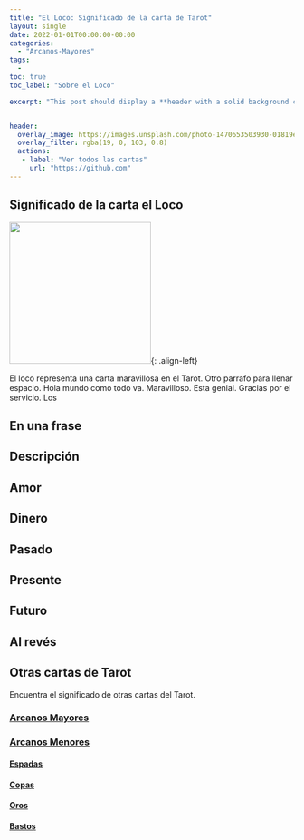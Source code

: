 ```yaml
---
title: "El Loco: Significado de la carta de Tarot"
layout: single
date: 2022-01-01T00:00:00-00:00
categories:
  - "Arcanos-Mayores"
tags:
  -
toc: true
toc_label: "Sobre el Loco"

excerpt: "This post should display a **header with a solid background color**, if the theme supports it."


header:
  overlay_image: https://images.unsplash.com/photo-1470653503930-01819ee7ec83?ixlib=rb-1.2.1&ixid=MnwxMjA3fDB8MHxwaG90by1wYWdlfHx8fGVufDB8fHx8&auto=format&fit=crop&w=870&q=80
  overlay_filter: rgba(19, 0, 103, 0.8)
  actions:
   - label: "Ver todos las cartas"
     url: "https://github.com"
---
```


## Significado de la carta el Loco

<img src="https://algzb.github.io/tarot/img/deck/m00.jpg" width="250">{: .align-left}


El loco representa una carta maravillosa en el Tarot. Otro parrafo para llenar espacio. Hola mundo como todo va. Maravilloso. Esta genial. Gracias por el servicio. Los


## En una frase

## Descripción

## Amor

## Dinero

## Pasado

## Presente

## Futuro

## Al revés

## Otras cartas de Tarot

Encuentra el significado de otras cartas del Tarot.

### [Arcanos Mayores](/categories/#arcanos-mayores)
### [Arcanos Menores](/categories/#arcanos-menores)
#### [Espadas](/categories/#espadas)
#### [Copas ](/categories/#copas)
#### [Oros](/categories/#oros)
#### [Bastos](/categories/#bastos)
